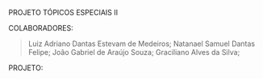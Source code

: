 PROJETO TÓPICOS ESPECIAIS II

COLABORADORES: 
> Luiz Adriano Dantas Estevam de Medeiros;
> Natanael Samuel Dantas Felipe;
> João Gabriel de Araújo Souza;
> Graciliano Alves da Silva;

PROJETO: 
